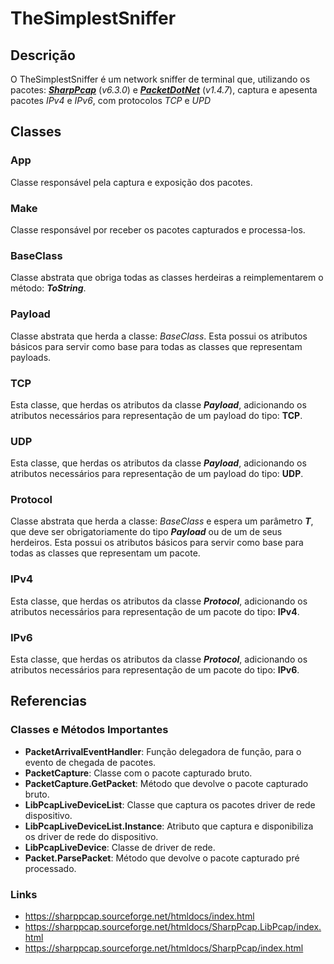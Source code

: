 # TheSimplestSniffer
## Descrição
O TheSimplestSniffer é um network sniffer de terminal que, utilizando os pacotes: ***[SharpPcap](https://www.nuget.org/packages/SharpPcap)*** (*v6.3.0*) e ***[PacketDotNet](https://www.nuget.org/packages/packetdotnet/)*** (*v1.4.7*), captura e apesenta pacotes *IPv4* e *IPv6*, com protocolos *TCP* e *UPD*
## Classes
### App
Classe responsável pela captura e exposição dos pacotes.
### Make
Classe responsável por receber os pacotes capturados e processa-los.
### BaseClass
Classe abstrata que obriga todas as classes herdeiras a reimplementarem o método: ***ToString***.
### Payload
Classe abstrata que herda a classe: *BaseClass*. Esta possui os atributos básicos para servir como base para todas as classes que representam payloads.
### TCP
Esta classe, que herdas os atributos da classe ***Payload***, adicionando os atributos necessários para representação de um payload do tipo: **TCP**.
### UDP
Esta classe, que herdas os atributos da classe ***Payload***, adicionando os atributos necessários para representação de um payload do tipo: **UDP**.
### Protocol
Classe abstrata que herda a classe: *BaseClass* e espera um parâmetro ***T***, que deve ser obrigatoriamente do tipo ***Payload*** ou de um de seus herdeiros. Esta possui os atributos básicos para servir como base para todas as classes que representam um pacote.
### IPv4
Esta classe, que herdas os atributos da classe ***Protocol***, adicionando os atributos necessários para representação de um pacote do tipo: **IPv4**.
### IPv6
Esta classe, que herdas os atributos da classe ***Protocol***, adicionando os atributos necessários para representação de um pacote do tipo: **IPv6**.
## Referencias
### Classes e Métodos Importantes
* **PacketArrivalEventHandler**: Função delegadora de função, para o evento de chegada de pacotes.
* **PacketCapture**: Classe com o pacote capturado bruto.
* **PacketCapture.GetPacket**: Método que devolve o pacote capturado bruto.
* **LibPcapLiveDeviceList**: Classe que captura os pacotes driver de rede dispositivo.  
* **LibPcapLiveDeviceList.Instance**: Atributo que captura e disponibiliza os driver de rede do dispositivo.  
* **LibPcapLiveDevice**: Classe de driver de rede.
* **Packet.ParsePacket**: Método que devolve o pacote capturado pré processado.
### Links
* https://sharppcap.sourceforge.net/htmldocs/index.html
* https://sharppcap.sourceforge.net/htmldocs/SharpPcap.LibPcap/index.html
* https://sharppcap.sourceforge.net/htmldocs/SharpPcap/index.html